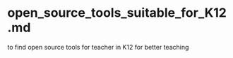 open_source_tools_suitable_for_K12.md
=====================================

to find open source tools for teacher in K12 for better teaching
